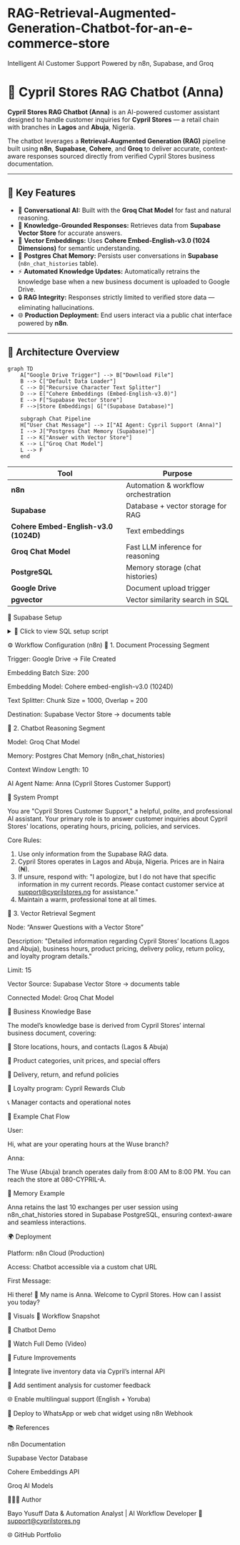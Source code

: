 # RAG-Retrieval-Augmented-Generation-Chatbot-for-an-e-commerce-store
Intelligent AI Customer Support Powered by n8n, Supabase, and Groq


# 🧠 Cypril Stores RAG Chatbot (Anna)

**Cypril Stores RAG Chatbot (Anna)** is an AI-powered customer assistant designed to handle customer inquiries for **Cypril Stores** — a retail chain with branches in **Lagos** and **Abuja**, Nigeria.

The chatbot leverages a **Retrieval-Augmented Generation (RAG)** pipeline built using **n8n**, **Supabase**, **Cohere**, and **Groq** to deliver accurate, context-aware responses sourced directly from verified Cypril Stores business documentation.

---

## 🚀 Key Features

- 💬 **Conversational AI:** Built with the **Groq Chat Model** for fast and natural reasoning.  
- 🧾 **Knowledge-Grounded Responses:** Retrieves data from **Supabase Vector Store** for accurate answers.  
- 🧩 **Vector Embeddings:** Uses **Cohere Embed-English-v3.0 (1024 Dimensions)** for semantic understanding.  
- 🧠 **Postgres Chat Memory:** Persists user conversations in **Supabase** (`n8n_chat_histories` table).  
- ⚡ **Automated Knowledge Updates:** Automatically retrains the knowledge base when a new business document is uploaded to Google Drive.  
- 🔒 **RAG Integrity:** Responses strictly limited to verified store data — eliminating hallucinations.  
- 🌐 **Production Deployment:** End users interact via a public chat interface powered by **n8n**.

---

## 🧩 Architecture Overview

```mermaid
graph TD
    A["Google Drive Trigger"] --> B["Download File"]
    B --> C["Default Data Loader"]
    C --> D["Recursive Character Text Splitter"]
    D --> E["Cohere Embeddings (Embed-English-v3.0)"]
    E --> F["Supabase Vector Store"]
    F -->|Store Embeddings| G["(Supabase Database)"]
    
    subgraph Chat Pipeline
    H["User Chat Message"] --> I["AI Agent: Cypril Support (Anna)"]
    I --> J["Postgres Chat Memory (Supabase)"]
    I --> K["Answer with Vector Store"]
    K --> L["Groq Chat Model"]
    L --> F
    end
```


| Tool                                  | Purpose                             |
| ------------------------------------- | ----------------------------------- |
| **n8n**                               | Automation & workflow orchestration |
| **Supabase**                          | Database + vector storage for RAG   |
| **Cohere Embed-English-v3.0 (1024D)** | Text embeddings                     |
| **Groq Chat Model**                   | Fast LLM inference for reasoning    |
| **PostgreSQL**                        | Memory storage (chat histories)     |
| **Google Drive**                      | Document upload trigger             |
| **pgvector**                          | Vector similarity search in SQL     |



🧮 Supabase Setup
<details> <summary>📜 Click to view SQL setup script</summary>

-- Enable pgvector extension
CREATE EXTENSION vector;

-- Create table to store document embeddings
CREATE TABLE documents (
  id BIGSERIAL PRIMARY KEY,
  content TEXT,
  metadata JSONB,
  embedding VECTOR(1024)
);

-- Function to perform similarity search
CREATE FUNCTION match_documents (
  query_embedding VECTOR(1024),
  match_count INT DEFAULT NULL,
  filter JSONB DEFAULT '{}'
)
RETURNS TABLE (
  id BIGINT,
  content TEXT,
  metadata JSONB,
  similarity FLOAT
)
LANGUAGE plpgsql
AS $$
#variable_conflict use_column
BEGIN
  RETURN QUERY
  SELECT
    id,
    content,
    metadata,
    1 - (documents.embedding <=> query_embedding) AS similarity
  FROM documents
  WHERE metadata @> filter
  ORDER BY documents.embedding <=> query_embedding
  LIMIT match_count;
END;
$$;

</details>


⚙️ Workflow Configuration (n8n)
🔹 1. Document Processing Segment

Trigger: Google Drive → File Created

Embedding Batch Size: 200

Embedding Model: Cohere embed-english-v3.0 (1024D)

Text Splitter: Chunk Size = 1000, Overlap = 200

Destination: Supabase Vector Store → documents table

🔹 2. Chatbot Reasoning Segment

Model: Groq Chat Model

Memory: Postgres Chat Memory (n8n_chat_histories)

Context Window Length: 10

AI Agent Name: Anna (Cypril Stores Customer Support)

🧠 System Prompt

You are "Cypril Stores Customer Support," a helpful, polite, and professional AI assistant.
Your primary role is to answer customer inquiries about Cypril Stores' locations, operating hours,
pricing, policies, and services.

Core Rules:
1. Use only information from the Supabase RAG data.
2. Cypril Stores operates in Lagos and Abuja, Nigeria. Prices are in Naira (₦).
3. If unsure, respond with: 
   "I apologize, but I do not have that specific information in my current records.
    Please contact customer service at support@cyprilstores.ng for assistance."
4. Maintain a warm, professional tone at all times.


🔹 3. Vector Retrieval Segment

Node: “Answer Questions with a Vector Store”

Description: "Detailed information regarding Cypril Stores’ locations (Lagos and Abuja), business hours, product pricing, delivery policy, return policy, and loyalty program details."

Limit: 15

Vector Source: Supabase Vector Store → documents table

Connected Model: Groq Chat Model

🧾 Business Knowledge Base

The model’s knowledge base is derived from Cypril Stores’ internal business document, covering:

🏬 Store locations, hours, and contacts (Lagos & Abuja)

🛒 Product categories, unit prices, and special offers

🚚 Delivery, return, and refund policies

🎁 Loyalty program: Cypril Rewards Club

📞 Manager contacts and operational notes

💬 Example Chat Flow

User:

Hi, what are your operating hours at the Wuse branch?

Anna:

The Wuse (Abuja) branch operates daily from 8:00 AM to 8:00 PM.
You can reach the store at 080-CYPRIL-A.

🧠 Memory Example

Anna retains the last 10 exchanges per user session using n8n_chat_histories stored in Supabase PostgreSQL, ensuring context-aware and seamless interactions.

🌍 Deployment

Platform: n8n Cloud (Production)

Access: Chatbot accessible via a custom chat URL

First Message:

Hi there! 👋
My name is Anna. Welcome to Cypril Stores. How can I assist you today?


📸 Visuals
🧠 Workflow Snapshot

💬 Chatbot Demo

🎥 Watch Full Demo (Video)

🧩 Future Improvements

🔗 Integrate live inventory data via Cypril’s internal API

💬 Add sentiment analysis for customer feedback

🌐 Enable multilingual support (English + Yoruba)

📱 Deploy to WhatsApp or web chat widget using n8n Webhook

📚 References

n8n Documentation

Supabase Vector Database

Cohere Embeddings API

Groq AI Models

👩🏽‍💻 Author

Bayo Yusuff
Data & Automation Analyst | AI Workflow Developer
📧 support@cyprilstores.ng

🌐 GitHub Portfolio

